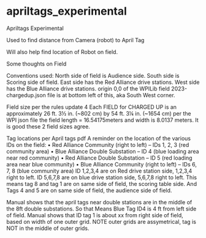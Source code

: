 # apriltags_experimental
Apriltags Experimental

Used to find distance from Camera (robot) to April Tag

Will also help find location of Robot on field.



Some thoughts on Field

Conventions used:
North side of field is Audience side.
South side is Scoring side of field. 
East side has the Red Alliance drive stations.
West side has the Blue Alliance drive stations.
origin 0,0 of the WPILib field 2023-chargedup.json file is at bottom left of this, aka South West corner.


Field size 
per the rules update 4
Each FIELD for CHARGED UP is an approximately 26 ft. 3½ in. (~802 cm) by 54 ft. 3¼ in. (~1654 cm)
per the WPI json file the field length = 16.54175meters and width is 8.0137 meters.
It is good these 2 field sizes agree.

Tag locations per April tags pdf
A reminder on the location of the various IDs on the field:
• Red Alliance Community (right to left) – IDs 1, 2, 3 (red community area)
• Blue Alliance Double Substation – ID 4  (blue loading area near red community)
• Red Alliance Double Substation – ID 5 (red loading area near blue community)
• Blue Alliance Community (right to left) – IDs 6, 7, 8 (blue community area)
ID 1,2,3,4 are on Red drive station side,  1,2,3,4 right to left.
ID 5,6,7,8 are on blue drive station side,  5,6,7,8 right to left.
This means tag 8 and tag 1 are on same side of field, the scoring table side.
And Tags 4 and 5 are on same side of field, the audience side of field.

Manual shows that the april tags near double stations are in the middle of the 8ft double substations.
So that Means Blue Tag ID4 is 4 ft from left side of field.
Manual shows that ID tag 1 is about xx from right side of field, based on width of one outer grid. 
NOTE outer grids are assymetrical, tag is NOT in the middle of outer grids.




